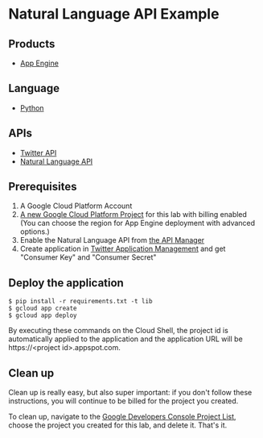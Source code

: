 # Natural Language API Example

## Products

- [App Engine][1]


## Language

- [Python][2]


## APIs

- [Twitter API][3]
- [Natural Language API][4]

[1]: https://cloud.google.com/appengine/docs
[2]: https://python.org
[3]: https://dev.twitter.com/docs
[4]: https://cloud.google.com/natural-language/


## Prerequisites

1. A Google Cloud Platform Account
2. [A new Google Cloud Platform Project][5] for this lab with billing enabled
 (You can choose the region for App Engine deployment with advanced options.)
3. Enable the Natural Language API from [the API Manager][6]
4. Create application in [Twitter Application Management][7] and get "Consumer Key" and "Consumer Secret"

[5]: https://console.developers.google.com/project
[6]: https://console.developers.google.com
[7]: https://apps.twitter.com


## Deploy the application

```shell
$ pip install -r requirements.txt -t lib
$ gcloud app create
$ gcloud app deploy
```

By executing these commands on the Cloud Shell, the project id is automatically
 applied to the application and the application URL will be
 https://\<project id\>.appspot.com.


## Clean up
Clean up is really easy, but also super important: if you don't follow these
 instructions, you will continue to be billed for the project you created.

To clean up, navigate to the [Google Developers Console Project List][6],
 choose the project you created for this lab, and delete it. That's it.

[6]: https://console.developers.google.com/project
